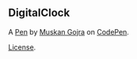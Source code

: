 DigitalClock
------------


A [Pen](https://codepen.io/musfire/pen/gOeQXje) by [Muskan Gojra](https://codepen.io/musfire) on [CodePen](https://codepen.io).

[License](https://codepen.io/license/pen/gOeQXje).